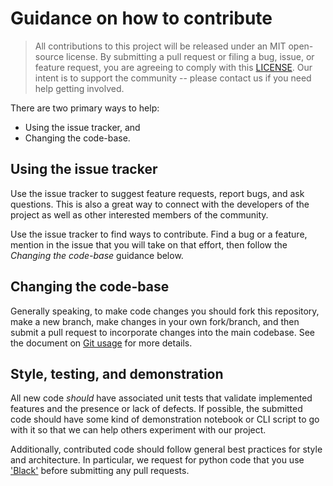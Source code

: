 # Guidance on how to contribute

> All contributions to this project will be released under an MIT open-source license.
> By submitting a pull request or filing a bug, issue, or
> feature request, you are agreeing to comply with this [LICENSE](LICENSE).
> Our intent is to support the community -- please contact us if you need help getting involved.

There are two primary ways to help:
 - Using the issue tracker, and
 - Changing the code-base.


## Using the issue tracker

Use the issue tracker to suggest feature requests, report bugs, and ask questions.
This is also a great way to connect with the developers of the project as well
as other interested members of the community.

Use the issue tracker to find ways to contribute. Find a bug or a feature, mention in
the issue that you will take on that effort, then follow the _Changing the code-base_
guidance below.


## Changing the code-base

Generally speaking, to make code changes you should fork this repository, make a
new branch, make changes in your own fork/branch, and then
submit a pull request to incorporate changes into the main
codebase.
See the document on [Git usage](doc/GIT_USAGE.md) for more details.

## Style, testing, and demonstration
[//]: # (TODO: add section/document on code style)

All new code *should* have associated
unit tests that validate implemented features and the presence
or lack of defects. If possible, the submitted code
should have some kind of demonstration notebook or CLI script
to go with it so that we can help others experiment with our project.

Additionally, contributed code should follow general best practices for style and
architecture.
In particular, we request for python code that you use ['Black'](https://pypi.org/project/black/)
before submitting any pull requests.

